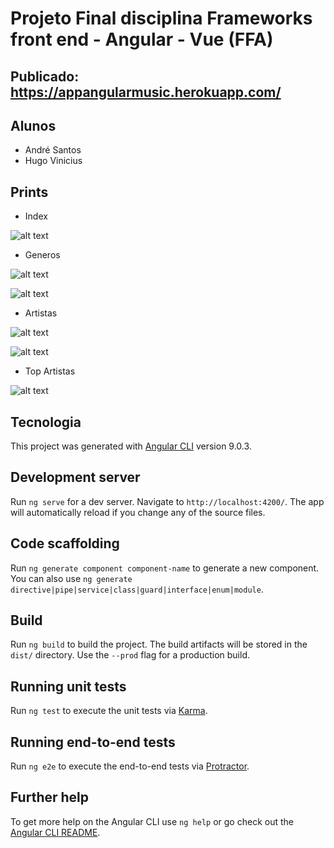# Projeto Final disciplina Frameworks front end - Angular - Vue (FFA)

## Publicado: https://appangularmusic.herokuapp.com/

## Alunos

- André Santos
- Hugo Vinicius

## Prints

- Index

![alt text](https://raw.githubusercontent.com/HugoVinicius/angular-music/blob/master/img-git/index.jpg)

- Generos

![alt text](https://raw.githubusercontent.com/HugoVinicius/angular-music/blob/master/img-git/generos.jpg)

![alt text](https://raw.githubusercontent.com/HugoVinicius/angular-music/blob/master/img-git/generos-busca.jpg)

- Artistas

![alt text](https://raw.githubusercontent.com/HugoVinicius/angular-music/blob/master/img-git/artistas.jpg)

![alt text](https://raw.githubusercontent.com/HugoVinicius/angular-music/blob/master/img-git/detalhe-artistas.jpg)

- Top Artistas

![alt text](https://raw.githubusercontent.com/HugoVinicius/angular-music/blob/master/img-git/top-artistas.jpg)

## Tecnologia

This project was generated with [Angular CLI](https://github.com/angular/angular-cli) version 9.0.3.

## Development server

Run `ng serve` for a dev server. Navigate to `http://localhost:4200/`. The app will automatically reload if you change any of the source files.

## Code scaffolding

Run `ng generate component component-name` to generate a new component. You can also use `ng generate directive|pipe|service|class|guard|interface|enum|module`.

## Build

Run `ng build` to build the project. The build artifacts will be stored in the `dist/` directory. Use the `--prod` flag for a production build.

## Running unit tests

Run `ng test` to execute the unit tests via [Karma](https://karma-runner.github.io).

## Running end-to-end tests

Run `ng e2e` to execute the end-to-end tests via [Protractor](http://www.protractortest.org/).

## Further help

To get more help on the Angular CLI use `ng help` or go check out the [Angular CLI README](https://github.com/angular/angular-cli/blob/master/README.md).
